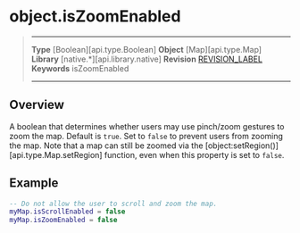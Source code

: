 # object.isZoomEnabled

> --------------------- ------------------------------------------------------------------------------------------
> __Type__              [Boolean][api.type.Boolean]
> __Object__            [Map][api.type.Map]
> __Library__           [native.*][api.library.native]
> __Revision__          [REVISION_LABEL](REVISION_URL)
> __Keywords__          isZoomEnabled
> --------------------- ------------------------------------------------------------------------------------------

## Overview

A boolean that determines whether users may use pinch/zoom gestures to zoom the map. Default is `true`. Set to `false` to prevent users from zooming the map. Note that a map can still be zoomed via the [object:setRegion()][api.type.Map.setRegion] function, even when this property is set to `false`.

## Example

``````lua
-- Do not allow the user to scroll and zoom the map.
myMap.isScrollEnabled = false
myMap.isZoomEnabled = false
``````
